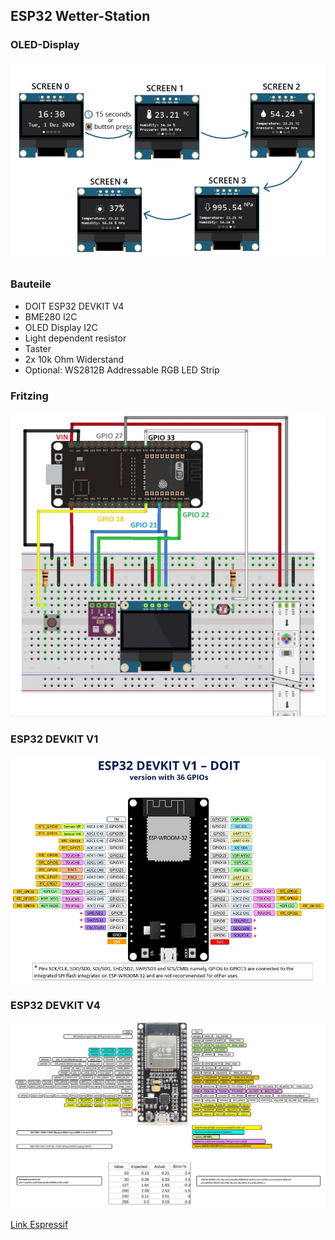 ## ESP32 Wetter-Station

### OLED-Display

![image](https://github.com/frankyhub/Arduino-Beispiele_I/blob/master/A42%20ESP32%20Weather%20Station/OLED-Screen.png)

### Bauteile

- DOIT ESP32 DEVKIT V4
- BME280 I2C
- OLED Display I2C
- Light dependent resistor
- Taster
- 2x 10k Ohm Widerstand
- Optional: WS2812B Addressable RGB LED Strip


### Fritzing

![image](https://github.com/frankyhub/Arduino-Beispiele_I/blob/master/A42%20ESP32%20Weather%20Station/Fritzing.png)

### ESP32 DEVKIT V1

![image](https://github.com/frankyhub/Arduino-Beispiele_I/blob/master/A42%20ESP32%20Weather%20Station/ESP32-DOIT-DEVKIT-V1-Board-Pinout-36-GPIOs.jpg)

### ESP32 DEVKIT V4

![image](https://github.com/frankyhub/Arduino-Beispiele_I/blob/master/A42%20ESP32%20Weather%20Station/ESP32DevKitC%20V4.png)


[Link Espressif](https://github.com/espressif/esp-idf/blob/83aaee8/docs/en/hw-reference/get-started-devkitc.rst)
